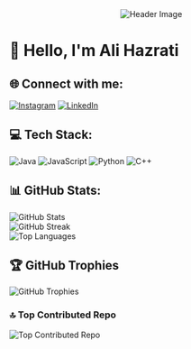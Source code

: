 <div align="center">
  <img src="https://github.com/alihazrati99/alihazrati99/raw/main/assets/header.gif" alt="Header Image">
</div>

# 👋 Hello, I'm Ali Hazrati

## 🌐 Connect with me:
[![Instagram](https://img.shields.io/badge/Instagram-%23E4405F.svg?logo=Instagram&logoColor=white)](https://instagram.com/alihazratee) [![LinkedIn](https://img.shields.io/badge/LinkedIn-%230077B5.svg?logo=linkedin&logoColor=white)](https://www.linkedin.com/in/alihazrati99)

## 💻 Tech Stack:
![Java](https://img.shields.io/badge/java-%23ED8B00.svg?style=for-the-badge&logo=java&logoColor=white)
![JavaScript](https://img.shields.io/badge/javascript-%23323330.svg?style=for-the-badge&logo=javascript&logoColor=%23F7DF1E)
![Python](https://img.shields.io/badge/python-3670A0?style=for-the-badge&logo=python&logoColor=ffdd54)
![C++](https://img.shields.io/badge/c++-%2300599C.svg?style=for-the-badge&logo=c%2B%2B&logoColor=white)

## 📊 GitHub Stats:
![GitHub Stats](https://github-readme-stats.vercel.app/api?username=alihazrati99&theme=dark&hide_border=false&include_all_commits=false&count_private=false)<br/>
![GitHub Streak](https://github-readme-streak-stats.herokuapp.com/?user=alihazrati99&theme=dark&hide_border=false)<br/>
![Top Languages](https://github-readme-stats.vercel.app/api/top-langs/?username=alihazrati99&theme=dark&hide_border=false&include_all_commits=false&count_private=false&layout=compact)

## 🏆 GitHub Trophies
![GitHub Trophies](https://github-profile-trophy.vercel.app/?username=alihazrati99&theme=tokyonight&no-frame=false&no-bg=false&margin-w=4)

### 🔝 Top Contributed Repo
![Top Contributed Repo](https://github-contributor-stats.vercel.app/api?username=alihazrati99&limit=5&theme=tokyonight&combine_all_yearly_contributions=true)
